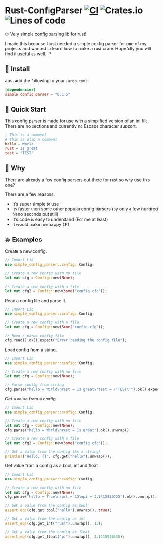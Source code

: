 # Rust-ConfigParser [![CI](https://github.com/Basicprogrammer10/Rust-ConfigParser/actions/workflows/main.yml/badge.svg)](https://github.com/Basicprogrammer10/Rust-ConfigParser/actions/workflows/main.yml) ![Crates.io](https://img.shields.io/crates/d/simple_config_parser) ![Lines of code](https://img.shields.io/tokei/lines/github/Basicprogrammer10/Rust-ConfigParser)
⚙ Very simple config parsing lib for rust!

I made this because I just needed a simple config parser for one of my projects and wanted to learn how to make a rust crate. Hopefully you will find it useful as well. :P

## 💠 Install

Just add the following to your `Cargo.toml`:
```toml
[dependencies]
simple_config_parser = "0.1.5"
```

## 📀 Quick Start

This config parser is made for use with a simplified version of an ini file. There are no sections and currently no Escape character support.
```ini
; This is a comment
# This is also a comment
hello = World
rust = Is great
test = "TEST"
```

## 🐳 Why

There are already a few config parsers out there for rust so why use this one?

There are a few reasons:
- It's super simple to use
- Its faster then some other popular config parsers (by only a few hundred Nano seconds but still)
- It's code is easy to understand (For me at least)
- It would make me happy (:P)

## 💥 Examples

Create a new config.
```rust
// Import Lib
use simple_config_parser::config::Config;

// Create a new config with no file
let mut cfg = Config::new(None);

// Create a new config with a file
let mut cfg2 = Config::new(Some("config.cfg"));
```

Read a config file and parse it.
```rust
// Import Lib
use simple_config_parser::config::Config;

// Create a new config with a file
let mut cfg = Config::new(Some("config.cfg"));

// Read / parse config file
cfg.read().ok().expect("Error reading the config file");
```

Load config from a string.
```rust
// Import Lib
use simple_config_parser::config::Config;

// Create a new config with no file
let mut cfg = Config::new(None);

// Parse config from string
cfg.parse("hello = World\nrust = Is great\ntest = \"TEST\"").ok().expect("Error parsing the config file");
```

Get a value from a config.
```rust
// Import Lib
use simple_config_parser::config::Config;

// Create a new config with no file
let mut cfg = Config::new(None);
cfg.parse("hello = World\nrust = Is great").ok().unwrap();

// Create a new config with a file
let mut cfg2 = Config::new(Some("config.cfg"));

// Get a value from the config (As a string)
println!("Hello, {}", cfg.get("hello").unwrap());
```

Get value from a config as a bool, int and float.
```rust
// Import Lib
use simple_config_parser::config::Config;

// Create a new config with no file
let mut cfg = Config::new(None);
cfg.parse("hello = True\nrust = 15\npi = 3.1415926535").ok().unwrap();

// Get a value from the config as bool
assert_eq!(cfg.get_bool("hello").unwrap(), true);

// Get a value from the config as int
assert_eq!(cfg.get_int("rust").unwrap(), 15);

// Get a value from the config as float
assert_eq!(cfg.get_float("pi").unwrap(), 3.1415926535);
```